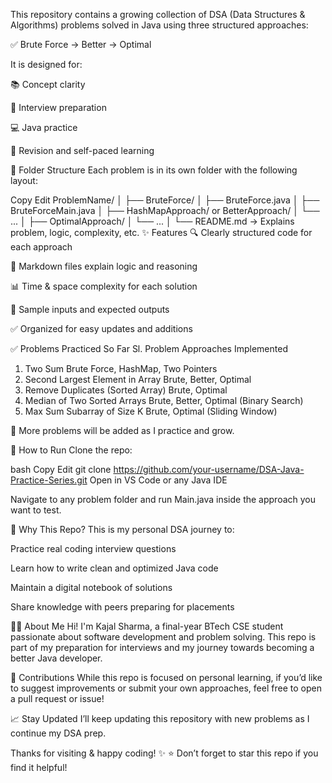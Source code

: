 This repository contains a growing collection of DSA (Data Structures & Algorithms) problems solved in Java using three structured approaches:

✅ Brute Force → Better → Optimal

It is designed for:

📚 Concept clarity

🧠 Interview preparation

💻 Java practice

🔄 Revision and self-paced learning

🔧 Folder Structure
Each problem is in its own folder with the following layout:

Copy
Edit
ProblemName/
│
├── BruteForce/
│   ├── BruteForce.java
│   ├── BruteForceMain.java
│
├── HashMapApproach/ or BetterApproach/
│   └── ...
│
├── OptimalApproach/
│   └── ...
│
└── README.md → Explains problem, logic, complexity, etc.
✨ Features
🔍 Clearly structured code for each approach

📂 Markdown files explain logic and reasoning

📊 Time & space complexity for each solution

🧪 Sample inputs and expected outputs

✅ Organized for easy updates and additions

✅ Problems Practiced So Far
Sl.	Problem	Approaches Implemented
1.	Two Sum	Brute Force, HashMap, Two Pointers
2.	Second Largest Element in Array	Brute, Better, Optimal
3.	Remove Duplicates (Sorted Array)	Brute, Optimal
4.	Median of Two Sorted Arrays	Brute, Better, Optimal (Binary Search)
5.	Max Sum Subarray of Size K	Brute, Optimal (Sliding Window)

🔁 More problems will be added as I practice and grow.

🚀 How to Run
Clone the repo:

bash
Copy
Edit
git clone https://github.com/your-username/DSA-Java-Practice-Series.git
Open in VS Code or any Java IDE

Navigate to any problem folder and run Main.java inside the approach you want to test.

📌 Why This Repo?
This is my personal DSA journey to:

Practice real coding interview questions

Learn how to write clean and optimized Java code

Maintain a digital notebook of solutions

Share knowledge with peers preparing for placements

👩‍💻 About Me
Hi! I'm Kajal Sharma, a final-year BTech CSE student passionate about software development and problem solving.
This repo is part of my preparation for interviews and my journey towards becoming a better Java developer.

🤝 Contributions
While this repo is focused on personal learning, if you’d like to suggest improvements or submit your own approaches, feel free to open a pull request or issue!

📈 Stay Updated
I’ll keep updating this repository with new problems as I continue my DSA prep.

Thanks for visiting & happy coding! ✨
⭐ Don’t forget to star this repo if you find it helpful!